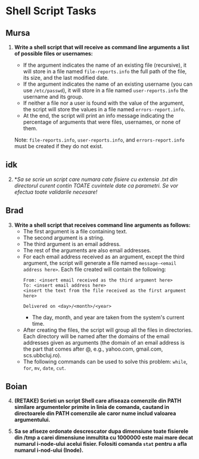 # Shell Script Tasks

## Mursa

1. **Write a shell script that will receive as command line arguments a list of possible files or usernames:**
    - If the argument indicates the name of an existing file (recursive), it will store in a file named `file-reports.info` the full path of the file, its size, and the last modified date.
    - If the argument indicates the name of an existing username (you can use `/etc/passwd`), it will store in a file named `user-reports.info` the username and its group.
    - If neither a file nor a user is found with the value of the argument, the script will store the values in a file named `errors-report.info`.
    - At the end, the script will print an info message indicating the percentage of arguments that were files, usernames, or none of them.

    Note: `file-reports.info`, `user-reports.info`, and `errors-report.info` must be created if they do not exist.

## idk

2. **Sa se scrie un script care numara cate fisiere cu extensia *.txt din directorul curent contin TOATE cuvintele date ca parametri. Se vor efectua toate validarile necesare!**

## Brad

3. **Write a shell script that receives command line arguments as follows:**
    - The first argument is a file containing text.
    - The second argument is a string.
    - The third argument is an email address.
    - The rest of the arguments are also email addresses.
    - For each email address received as an argument, except the third argument, the script will generate a file named `message-<email address here>`. Each file created will contain the following:
      ```
      From: <insert email received as the third argument here>
      To: <insert email address here>
      <insert the text from the file received as the first argument here>

      Delivered on <day>/<month>/<year>
      ```
      - The day, month, and year are taken from the system's current time.
    - After creating the files, the script will group all the files in directories. Each directory will be named after the domains of the email addresses given as arguments (the domain of an email address is the part that comes after @, e.g., yahoo.com, gmail.com, scs.ubbcluj.ro).
    - The following commands can be used to solve this problem: `while`, `for`, `mv`, `date`, `cut`.

## Boian

4. **(RETAKE) Scrieti un script Shell care afiseaza comenzile din PATH similare argumentelor primite in linia de comanda, cautand in directoarele din PATH comenzile ale caror nume includ valoarea argumentului.**

5. **Sa se afiseze ordonate descrescator dupa dimensiune toate fisierele din /tmp a carei dimensiune inmultita cu 1000000 este mai mare decat numarul i-node-ului acelui fisier. Folositi comanda `stat` pentru a afla numarul i-nod-ului (Inode).**
